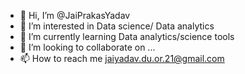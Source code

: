 - 👋 Hi, I’m @JaiPrakasYadav
- 👀 I’m interested in Data science/ Data analytics
- 🌱 I’m currently learning Data analytics/science tools
- 💞️ I’m looking to collaborate on ...
- 📫 How to reach me jaiyadav.du.or.21@gmail.com

<!---
JaiPrakasYadav/JaiPrakasYadav is a ✨ special ✨ repository because its `README.md` (this file) appears on your GitHub profile.
You can click the Preview link to take a look at your changes.
--->
